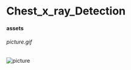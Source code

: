 # Chest_x_ray_Detection
####  assets<br>
###### picture.gif<br>

![picture](https://github.com/user-attachments/assets/ac5ce4c6-d22a-4706-b892-50e4daec480c)
